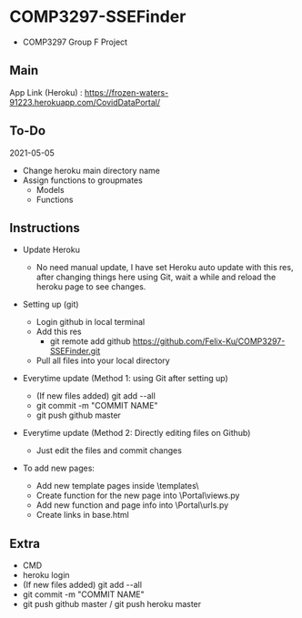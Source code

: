 # COMP3297-SSEFinder
- COMP3297 Group F Project

## Main
App Link (Heroku) : https://frozen-waters-91223.herokuapp.com/CovidDataPortal/

## To-Do

2021-05-05

- Change heroku main directory name
- Assign functions to groupmates
	- Models
	- Functions

## Instructions

- Update Heroku
	- No need manual update, I have set Heroku auto update with this res, after changing things here using Git, wait a while and reload the heroku page to see changes.

- Setting up (git)
	- Login github in local terminal
	- Add this res
		- git remote add github https://github.com/Felix-Ku/COMP3297-SSEFinder.git
	- Pull all files into your local directory

- Everytime update (Method 1: using Git after setting up)
	- (If new files added) git add --all
	- git commit -m "COMMIT NAME"
	- git push github master

- Everytime update (Method 2: Directly editing files on Github)
	- Just edit the files and commit changes

- To add new pages:
	- Add new template pages inside \templates\
	- Create function for the new page into \Portal\views.py
	- Add new function and page info into \Portal\urls.py
	- Create links in base.html

## Extra
- CMD
- heroku  login
- (If new files added) git add --all
- git commit -m "COMMIT NAME"
- git push github master / git push heroku master
